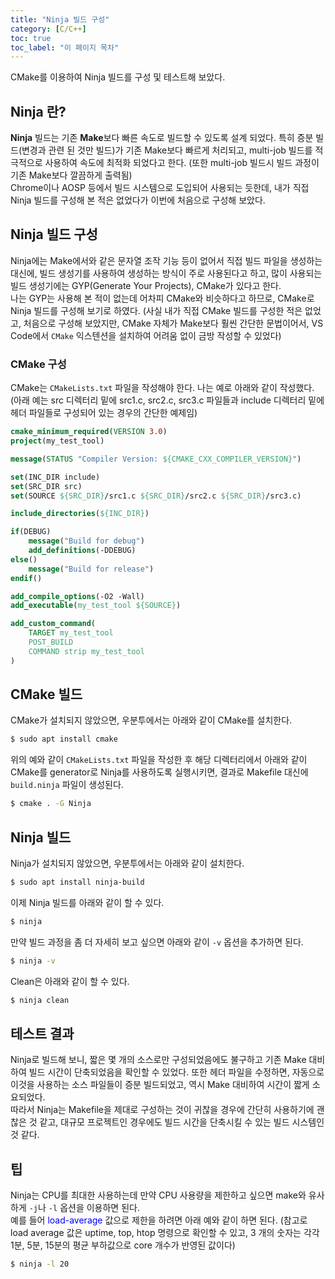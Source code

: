 ```yaml
---
title: "Ninja 빌드 구성"
category: [C/C++]
toc: true
toc_label: "이 페이지 목차"
---
```


CMake를 이용하여 Ninja 빌드를 구성 및 테스트해 보았다.

## Ninja 란?
**Ninja** 빌드는 기존 **Make**보다 빠른 속도로 빌드할 수 있도록 설계 되었다. 특히 증분 빌드(변경과 관련 된 것만 빌드)가 기존 Make보다 빠르게 처리되고, multi-job 빌드를 적극적으로 사용하여 속도에 최적화 되었다고 한다. (또한 multi-job 빌드시 빌드 과정이 기존 Make보다 깔끔하게 출력됨)  
Chrome이나 AOSP 등에서 빌드 시스템으로 도입되어 사용되는 듯한데, 내가 직접 Ninja 빌드를 구성해 본 적은 없었다가 이번에 처음으로 구성해 보았다.

## Ninja 빌드 구성
Ninja에는 Make에서와 같은 문자열 조작 기능 등이 없어서 직접 빌드 파일을 생성하는 대신에, 빌드 생성기를 사용하여 생성하는 방식이 주로 사용된다고 하고, 많이 사용되는 빌드 생성기에는 GYP(Generate Your Projects), CMake가 있다고 한다.  
나는 GYP는 사용해 본 적이 없는데 어차피 CMake와 비슷하다고 하므로, CMake로 Ninja 빌드를 구성해 보기로 하였다. (사실 내가 직접 CMake 빌드를 구성한 적은 없었고, 처음으로 구성해 보았지만, CMake 자체가 Make보다 훨씬 간단한 문법이어서, VS Code에서 `CMake` 익스텐션을 설치하여 어려움 없이 금방 작성할 수 있었다)

### CMake 구성
CMake는 `CMakeLists.txt` 파일을 작성해야 한다. 나는 예로 아래와 같이 작성했다. (아래 예는 src 디렉터리 밑에 src1.c, src2.c, src3.c 파일들과 include 디렉터리 밑에 헤더 파일들로 구성되어 있는 경우의 간단한 예제임)
```cmake
cmake_minimum_required(VERSION 3.0)
project(my_test_tool)

message(STATUS "Compiler Version: ${CMAKE_CXX_COMPILER_VERSION}")

set(INC_DIR include)
set(SRC_DIR src)
set(SOURCE ${SRC_DIR}/src1.c ${SRC_DIR}/src2.c ${SRC_DIR}/src3.c)

include_directories(${INC_DIR})

if(DEBUG)
    message("Build for debug")
    add_definitions(-DDEBUG)
else()
    message("Build for release")
endif()

add_compile_options(-O2 -Wall)
add_executable(my_test_tool ${SOURCE})

add_custom_command(
    TARGET my_test_tool
    POST_BUILD
    COMMAND strip my_test_tool
)
```

## CMake 빌드
CMake가 설치되지 않았으면, 우분투에서는 아래와 같이 CMake를 설치한다.
```bash
$ sudo apt install cmake
```

위의 예와 같이 `CMakeLists.txt` 파일을 작성한 후 해당 디렉터리에서 아래와 같이 CMake를 generator로 Ninja를 사용하도록 실행시키면, 결과로 Makefile 대신에 `build.ninja` 파일이 생성된다.
```bash
$ cmake . -G Ninja
```

## Ninja 빌드
Ninja가 설치되지 않았으면, 우분투에서는 아래와 같이 설치한다.
```bash
$ sudo apt install ninja-build
```

이제 Ninja 빌드를 아래와 같이 할 수 있다.
```bash
$ ninja
```
만약 빌드 과정을 좀 더 자세히 보고 싶으면 아래와 같이 `-v` 옵션을 추가하면 된다.
```bash
$ ninja -v
```
Clean은 아래와 같이 할 수 있다.
```bash
$ ninja clean
```

## 테스트 결과
Ninja로 빌드해 보니, 짧은 몇 개의 소스로만 구성되었음에도 불구하고 기존 Make 대비하여 빌드 시간이 단축되었음을 확인할 수 있었다. 또한 헤더 파일을 수정하면, 자동으로 이것을 사용하는 소스 파일들이 증분 빌드되었고, 역시 Make 대비하여 시간이 짧게 소요되었다.  
따라서 Ninja는 Makefile을 제대로 구성하는 것이 귀찮을 경우에 간단히 사용하기에 괜찮은 것 같고, 대규모 프로젝트인 경우에도 빌드 시간을 단축시킬 수 있는 빌드 시스템인 것 같다.

## 팁
Ninja는 CPU를 최대한 사용하는데 만약 CPU 사용량을 제한하고 싶으면 make와 유사하게 `-j`나 `-l` 옵션을 이용하면 된다.  
예를 들어 <span style="color:blue">load-average</span> 값으로 제한을 하려면 아래 예와 같이 하면 된다. (참고로 load average 값은 uptime, top, htop 명령으로 확인할 수 있고, 3 개의 숫자는 각각 1분, 5분, 15분의 평균 부하값으로 core 개수가 반영된 값이다)
```bash
$ ninja -l 20
```
